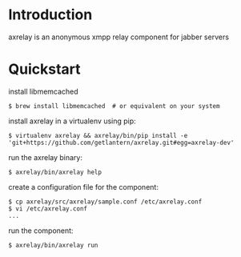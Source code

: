 Introduction
============

axrelay is an anonymous xmpp relay component for jabber servers


Quickstart
==========

install libmemcached

    $ brew install libmemcached  # or equivalent on your system

install axrelay in a virtualenv using pip:
    
    $ virtualenv axrelay && axrelay/bin/pip install -e 'git+https://github.com/getlantern/axrelay.git#egg=axrelay-dev'


run the axrelay binary:

    $ axrelay/bin/axrelay help


create a configuration file for the component:

    $ cp axrelay/src/axrelay/sample.conf /etc/axrelay.conf
    $ vi /etc/axrelay.conf
    ...


run the component: 

    $ axrelay/bin/axrelay run
